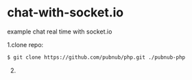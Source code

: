 # chat-with-socket.io
example chat real time with  socket.io


1.clone repo:
``` sh
$ git clone https://github.com/pubnub/php.git ./pubnub-php
```
2. 


